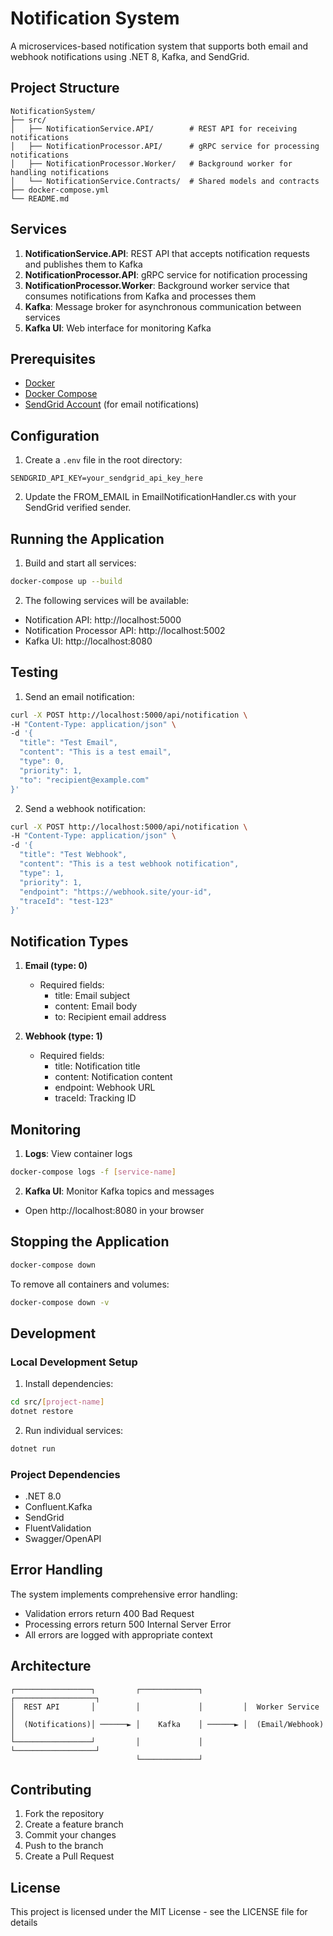 # Notification System

A microservices-based notification system that supports both email and webhook notifications using .NET 8, Kafka, and SendGrid.

## Project Structure

```
NotificationSystem/
├── src/
│   ├── NotificationService.API/        # REST API for receiving notifications
│   ├── NotificationProcessor.API/      # gRPC service for processing notifications
│   ├── NotificationProcessor.Worker/   # Background worker for handling notifications
│   └── NotificationService.Contracts/  # Shared models and contracts
├── docker-compose.yml
└── README.md
```

## Services

1. **NotificationService.API**: REST API that accepts notification requests and publishes them to Kafka
2. **NotificationProcessor.API**: gRPC service for notification processing
3. **NotificationProcessor.Worker**: Background worker service that consumes notifications from Kafka and processes them
4. **Kafka**: Message broker for asynchronous communication between services
5. **Kafka UI**: Web interface for monitoring Kafka

## Prerequisites

- [Docker](https://www.docker.com/get-started)
- [Docker Compose](https://docs.docker.com/compose/install/)
- [SendGrid Account](https://sendgrid.com/) (for email notifications)

## Configuration

1. Create a `.env` file in the root directory:
```env
SENDGRID_API_KEY=your_sendgrid_api_key_here
```

2. Update the FROM_EMAIL in EmailNotificationHandler.cs with your SendGrid verified sender.

## Running the Application

1. Build and start all services:
```bash
docker-compose up --build
```

2. The following services will be available:
- Notification API: http://localhost:5000
- Notification Processor API: http://localhost:5002
- Kafka UI: http://localhost:8080

## Testing

1. Send an email notification:
```bash
curl -X POST http://localhost:5000/api/notification \
-H "Content-Type: application/json" \
-d '{
  "title": "Test Email",
  "content": "This is a test email",
  "type": 0,
  "priority": 1,
  "to": "recipient@example.com"
}'
```

2. Send a webhook notification:
```bash
curl -X POST http://localhost:5000/api/notification \
-H "Content-Type: application/json" \
-d '{
  "title": "Test Webhook",
  "content": "This is a test webhook notification",
  "type": 1,
  "priority": 1,
  "endpoint": "https://webhook.site/your-id",
  "traceId": "test-123"
}'
```

## Notification Types

1. **Email (type: 0)**
   - Required fields:
     - title: Email subject
     - content: Email body
     - to: Recipient email address

2. **Webhook (type: 1)**
   - Required fields:
     - title: Notification title
     - content: Notification content
     - endpoint: Webhook URL
     - traceId: Tracking ID

## Monitoring

1. **Logs**: View container logs
```bash
docker-compose logs -f [service-name]
```

2. **Kafka UI**: Monitor Kafka topics and messages
- Open http://localhost:8080 in your browser

## Stopping the Application

```bash
docker-compose down
```

To remove all containers and volumes:
```bash
docker-compose down -v
```

## Development

### Local Development Setup

1. Install dependencies:
```bash
cd src/[project-name]
dotnet restore
```

2. Run individual services:
```bash
dotnet run
```

### Project Dependencies

- .NET 8.0
- Confluent.Kafka
- SendGrid
- FluentValidation
- Swagger/OpenAPI

## Error Handling

The system implements comprehensive error handling:
- Validation errors return 400 Bad Request
- Processing errors return 500 Internal Server Error
- All errors are logged with appropriate context

## Architecture

```
┌─────────────────┐         ┌─────────────┐         ┌──────────────────┐
│  REST API       │         │             │         │  Worker Service   │
│  (Notifications)│ ──────► │    Kafka    │ ──────► │  (Email/Webhook) │
└─────────────────┘         │             │         └──────────────────┘
                            └─────────────┘
```

## Contributing

1. Fork the repository
2. Create a feature branch
3. Commit your changes
4. Push to the branch
5. Create a Pull Request

## License

This project is licensed under the MIT License - see the LICENSE file for details